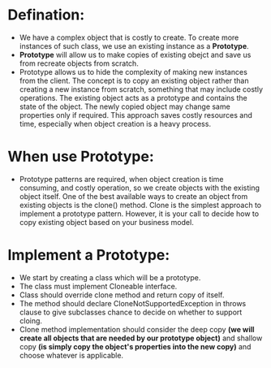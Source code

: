 # Defination:
- We have a complex object that is costly to create. To create more instances of such class, we use an existing instance as a **Prototype**.
- **Prototype** will allow us to make copies of existing obejct and save us from recreate objects from scratch.
- Prototype allows us to hide the complexity of making new instances from the client. The concept is to copy an existing object rather than creating a new instance from scratch, something that may include costly operations. The existing object acts as a prototype and contains the state of the object. The newly copied object may change same properties only if required. This approach saves costly resources and time, especially when object creation is a heavy process.

# When use Prototype: 
- Prototype patterns are required, when object creation is time consuming, and costly operation, so we create objects with the existing object itself. One of the best available ways to create an object from existing objects is the clone() method. Clone is the simplest approach to implement a prototype pattern. However, it is your call to decide how to copy existing object based on your business model.

# Implement a Prototype:
- We start by creating a class which will be a prototype.
- The class must implement Cloneable interface.
- Class should override clone method and return copy of itself.
- The method should declare CloneNotSupportedException in throws clause to give subclasses chance to decide on whether to support cloing.
- Clone method implementation should consider the deep copy **(we will create all objects that are needed by our prototype object)** and shallow copy **(is simply copy the object's properties into the new copy)** and choose whatever is applicable.

